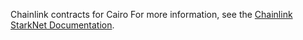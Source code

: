 Chainlink contracts for Cairo
For more information, see the [Chainlink StarkNet Documentation](https://github.com/smartcontractkit/chainlink-starknet/blob/develop/docs/README.md).
